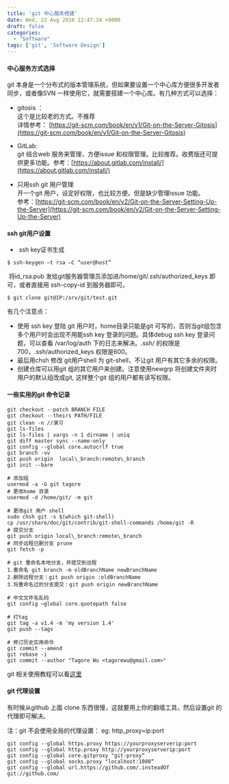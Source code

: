 ```yaml
---
title: 'git 中心服务搭建'
date: Wed, 22 Aug 2018 12:47:34 +0000
draft: false
categories:
  - "Software"
tags: ['git', 'Software Design']
---
```


#### 中心服务方式选择

git 本身是一个分布式的版本管理系统，但如果要设置一个中心库方便很多开发者同步，或者像SVN 一样使用它，就需要搭建一个中心库。有几种方式可以选择：

*   gitosis ：  
    这个是比较老的方式。不推荐  
    详情参考： [https://git-scm.com/book/en/v1/Git-on-the-Server-Gitosis](https://git-scm.com/book/en/v1/Git-on-the-Server-Gitosis)

*   GitLab:   
    git 结合web 服务来管理，方便issue 和权限管理。比较推荐。收费版还可提供更多功能。参考：[https://about.gitlab.com/install/](https://about.gitlab.com/install/)
*   只用ssh git 用户管理  
    开一个git 用户，设定好权限，也比较方便。但是缺少管理issue 功能。  
    参考：[https://git-scm.com/book/en/v2/Git-on-the-Server-Setting-Up-the-Server](https://git-scm.com/book/en/v2/Git-on-the-Server-Setting-Up-the-Server)

#### ssh git用户设置

*    ssh key证书生成

```
$ ssh-keygen –t rsa –C “user@host”
```

 将id\_rsa.pub 发给git服务器管理员添加进/home/git/.ssh/authorized\_keys 即可，或者直接用 ssh-copy-id 到服务器即可。

```
$ git clone git@IP:/srv/git/test.git
```

有几个注意点：

*   使用 ssh key 登陆 git 用户时，home目录只能是git 可写的，否则当git组包含多个用户时会出现不用能ssh key 登录的问题。具体debug ssh key 登录问题，可以查看 /var/log/auth 下的日志来解决。.ssh/ 的权限是700，.ssh/authorized\_keys 权限是600。
*   最后用chsh 修改 git用户shell 为 git-shell，不让git 用户有其它多余的权限。
*   创建仓库可以用git 组的其它用户来创建。注意使用newgrp 将创建文件夹时用户的默认组改成git, 这样整个git 组的用户都有读写权限。

#### 一些实用的git 命令记录

```
git checkout --patch BRANCH FILE 
git checkout --theirs PATH/FILE
git clean -n //演习
git ls-files
git ls-files | xargs -n 1 dirname | uniq
git diff master sync --name-only
git config --global core.autocrlf true
git branch -vv
git push origin  local\_branch:remote\_branch
git init --bare

# 添加组
usermod -a -G git tagore
# 更改home 目录
usermod -d /home/git/ -m git

# 更改git 用户 shell
sudo chsh git -s $(which git-shell)
cp /usr/share/doc/git/contrib/git-shell-commands /home/git -R
# 提交分支
git push origin local\_branch:remote\_branch
# 同步远程已删分支 prune
git fetch -p

# git 重命名本地分支，并提交到远程
1.重命名 git branch -m oldBranchName newBranchName
2.删除远程分支：git push origin :oldBranchName 
3.将重命名过的分支提交：git push origin newBranchName

# 中文文件名乱码
git config –global core.quotepath false

# 打tag
git tag -a v1.4 -m 'my version 1.4'
git push --tags

# 修订历史实用命令
git commit --amend
git rebase -i
git commit --author "Tagore Wu <tagorewu@gmail.com>"
```

git 相关使用教程可以看[这里](https://git-scm.com/book/en/v2)  

#### git 代理设置

有时候从github 上面 clone 东西很慢，这就要用上你的翻墙工具，然后设置git 的代理即可解决。  
  
注：git 不会使用全局的代理设置： eg: http\_proxy=ip:port  

```
git config --global https.proxy https://yourproxyserverip:port
git config --global http.proxy http://yourproxyserverip:port 
git config --global core.gitproxy "git-proxy“
git config --global socks.proxy "localhost:1080“
git config --global url.https://github.com/.insteadOf git://github.com/
```